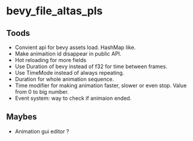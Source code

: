 # bevy_file_altas_pls

## Toods

- Convient api for bevy assets load. HashMap like.
- Make animaition id disappear in public API.
- Hot reloading for more fields
- Use Duration of bevy instead of f32 for time between frames.
- Use TimeMode instead of always repeating.
- Duration for whole animation sequence.
- Time modifier for making animation faster, slower or even stop. Value from 0 to big number.
- Event system: way to check if animaion ended.

## Maybes
- Animation gui editor ?

